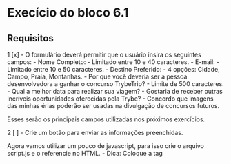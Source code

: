 # Execício do bloco 6.1

## Requisitos

  1 [x] - O formulário deverá permitir que o usuário insira os seguintes campos:
     - Nome Completo:
       - Limitado entre 10 e 40 caracteres.
     - E-mail:
       - Limitado entre 10 e 50 caracteres.
     - Destino Preferido:
       - 4 opções: Cidade, Campo, Praia, Montanhas. 
     - Por que você deveria ser a pessoa desenvolvedora a ganhar o concurso TrybeTrip?
       - Limite de 500 caracteres.
     - Qual a melhor data para realizar sua viagem?
     - Gostaria de receber outras incríveis oportunidades oferecidas pela Trybe?
     - Concordo que imagens das minhas érias poderão ser usadas na divulgação de concursos futuros.
      
  Esses serão os principais campos utilizadas nos próximos exercícios.

  2 [ ] - Crie um botão para enviar as informações preenchidas.

  Agora vamos utilizar um pouco de javascript, para isso crie o arquivo script.js e o referencie no HTML.
    - Dica: Coloque a tag <script> no final do seu body.
  
  3 [ ] - Interrompa o comportamento padrão do botão submit utilizando o método preventDefault() . Nossa 
  amiga Carol Silva nos contou um pouco sobre como fazer isso, lembra?

  4 [ ] - Crie um botão que limpe as informações contidas nos campos;

# Bônus

  1 [ ] - A TrybeTrip precisa muito de fotos para divulgar seus concursos. Tendo isso em mente, faça com 
  que somente quem autorizar o uso de imagens possa enviar suas informações.

  2 [ ] - Faça a validação dos campos com limite de caracteres. Caso não estejam dentro do esperado ao 
  clicar no botão de submit, um alerta deve ser mostrado com a mensagem: 'Dados Inválidos'. Caso 
  contrário, a mensagem 'Dados enviados com sucesso! Obrigado por participar do concurso TrybeTrip.' 
  deverá aparecer na tela.
